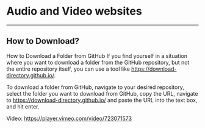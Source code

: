 # Audio and Video websites

---
## How to Download?
How to Download a Folder from GitHub If you find yourself in a situation where you want to download a folder from the GitHub repository, but not the entire repository itself, you can use a tool like https://download-directory.github.io/.

To download a folder from GitHub, navigate to your desired repository, select the folder you want to download from GitHub, copy the URL, navigate to https://download-directory.github.io/ and paste the URL into the text box, and hit enter.

Video: https://player.vimeo.com/video/723071573

